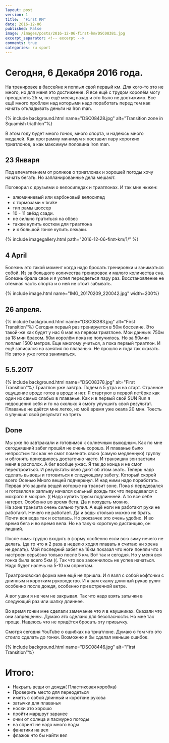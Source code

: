 ```yaml
---
layout: post
version: 1
title:  "First KM"
date: 2016-12-06
published: False
image: /images/posts/2016-12-06-first-km/DSC08381.jpg
excerpt_separator: <!-- excerpt -->
comments: true
categories: ru sport
---
```


# Сегодня, 6 Декабря 2016 года.  
На тренировке в бассейне я поплыл свой первый км.  Для кого-то это не много,  но для меня это достижение.  Я все ещё с трудом королём могу преодолеть 25 м, но ещё месяц назад и это было не достижимо.  Все ещё много проблем над которыми надо поработать перед тем как начать откладывать деньги на Iron man.

{% include background.html name="DSC08428.jpg" alt="Transition zone in Squamish triathlon"%}

В этом году будет много гонок, много спорта,  и надеюсь много медалей.  Как программу минимум я поставил пару коротких триатлонов, а как максимум половина Iron man.  

## 23 Января 
Под впечатлением от роликов о триатлонах и хорошей погоды хочу начать бегать.  Но запланированные дела мешают.  

Поговорил с друзьями о велосипедах и триатлонах. 
И так мне нкжен:
- алюминиевый или карбоновый велосипед
- с тормозами v brake
- тип рамы шоссер
- 10 - 11 звёзд сзади.  
- не сильно тратиться на обвес
- также купить костюм для триатлона
- и к большой гонке купить лежаки. 

{% include imagegallery.html path="2016-12-06-first-km/1/" %}

## 4 April
Болезнь это такой момент когда надо бросать тренировки и заниматься собой.  Из за большого количества тренировок и малого количества сна.  Болезнь брала свое и я успел переодеться пару раз.  Восстановление не отемная часть спорта и о ней не стоит забывать.  

{% include image.html name="IMG_20170209_220042.jpg" width=200%}

## 26 апреля. 

{% include background.html name="DSC08383.jpg" alt="First Transition"%}
Сегодня первый раз тренируется в 50м боссеине. Это такой-же как будет у нас 6 мая на первом триатлоне.
Мои данные: 750м за 18 мин брасом. 50м королём пока не получилось. Но за 50мин поплыл 1500 метров.
Еще многому учиться, а пока первый триатлон. И ещё записался на занятия по плаванью. Не прошло и года так сказать. Но зато я уже готов заниматься. 

## 5.5.2017
{% include background.html name="DSC08378.jpg" alt="First Transition"%}
Триатлон уже завтра. Подем в 5 утра и на старт. Странное ощущение вроде готов а вроде и нет. Я стартуют в первой петёрке как один из самых слабых в плаванье. Как и в первый свой SUN Run я недооценил себя и то на сколько я смогу улучшить свой результат. Плаванье не даётся мне легко, но моё время уже окала 20 мин. Тоесть  я улучшил свой результат на треть

## Done

Мы уже по завтракали и готовимся к солнечным выходным.  Как по мне сегодняшний забег прошёл не очень хорошо. И плаванье было непростым так как не смог поменять свою (самую медленную) группу и обгонять приходилось достаточно часто. И транзишин зон застали меня в располох. А бег вообще ужас. Я так до конца и не смог перестроиться.  И результаты явно дают об этом знать.  Теперь надо сделать выводы и готовиться к следующему забегу. Который скорей всего Осенью 
Много вещей подчеркнул. И над ними надо поработать. Первая это защита вещей которые на транзит зоне. Пока я передевался и готовился к заплыву начался сильный дождь так что передевался с мокрого в мокрое. ((
Надо купить трусы подлиннней. А то все себе натерет. Особенно во время бега.  Да и похудеть можно.  
На зоне транзита очень сильно тупил. А ещё ноги не работают руки не работают. Нечего не работает.  Да и воды столько можно не брать. Почти вся вода так и осталась. Но рюкзачек это очень удобно. И во время бега и во время вела. Но на такую короткую дистанцию, он лишний. 

После зимы трудно входить  в форму особенно если всю зиму нечего не делать. (да то что я 2 раза в неделю ходил плавать я считаю ни хрена не делать). Мой последний забег на 16км показал что ноги поняли что я настроен серьёзно только после 5 км.  Вот так и сегодня. Но у меня вся гонка была всего 5км ((. Так что все закончилось не успев начаться. Надо будет налечь на 5-10 км спринтам. 

Триатроновская форма мне ещё не пришла. И я взял с собой кофточки с длинным и коротким руководство. И я вам скажу длинный рукав рулит особенно после дождя, особенно при встречной ветре. 

А вот ушки я не чем не закрывал. Так что надо взять затычки в следующий раз или шапку длиннее. 

Во время гонки мне сделали замечание что я в наушниках. Сказали что они запрещенны. Думаю это сделано для безопасности. Но мне так проще. Надеюсь что не придётся бросать эту привычку. 

Смотря сегодня YouTube о ошибках на триатлоне. Думаю о том что это стоило сделать до гонки. 
Возможно я бы сделал меньше ошибок.

{% include background.html name="DSC08446.jpg" alt="First Transition"%}

# Итого:
* Накрыть вещи от дождя( Пластиковая коробка) 
* Проверить место для переодеться 
* иметь с собой длинный и короткие рукова
* затычки для плаванья
* носки это хорошо 
* пройти маршрут заранее
* очки от солнца и пасмурно погоды 
* на спринт не надо много воды
* фанатики на вел
* флажок что бы найти вел
